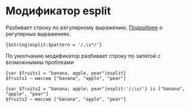 Модификатор esplit
===============

Разбивает строку по регулярному выражению.
[Подробнее](http://www.php.net/manual/ru/reference.pcre.pattern.syntax.php) о регулярных выражениях.

```
{$string|esplit:$pattern = '/,\s*/'}
```

По умолчанию модификатор разбивает строку по запятой с возможнымиы проблеами

```smarty
{var $fruits1 = "banana, apple, pear"|esplit}
$fruits1 — массив ["banana", "apple", "pear"]

{var $fruits2 = "banana; apple; pear"|esplit:'/;\s/'} is ["banana", "apple", "pear"]
$fruits2 — массив ["banana", "apple", "pear"]
```